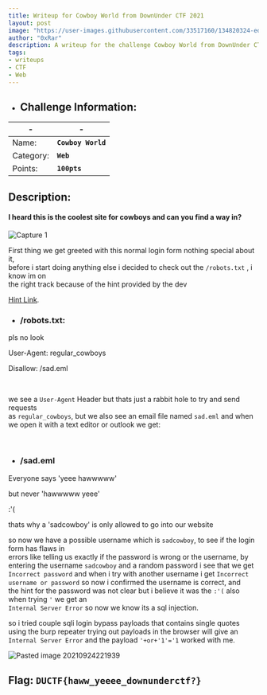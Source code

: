 ```yaml
---
title: Writeup for Cowboy World from DownUnder CTF 2021
layout: post
image: "https://user-images.githubusercontent.com/33517160/134820324-ed6ff6c0-8379-458a-977c-b07b77353067.png"
author: "0xRar"
description: A writeup for the challenge Cowboy World from DownUnder CTF 2021.
tags:
- writeups
- CTF
- Web
---
```


- ## Challenge Information:

| - | - |
| ----------- | ----------- |
| Name: | **`Cowboy World`** |
| Category: | **`Web`** |
| Points: | **`100pts`**|

## Description: 
<h4>I heard this is the coolest site for cowboys and can you find a way in?</h4>


![Capture 1](https://user-images.githubusercontent.com/33517160/134733781-d93f214b-a3f5-41d6-928a-122782eb34ee.png)

First thing we get greeted with this normal login form nothing special about it,<br>
before i start doing anything else i decided to check out the `/robots.txt` , i know im on<br> the right track because of the hint provided by the dev

[Hint Link]([https://www.youtube.com/watch?v=fn3KWM1kuAw](https://www.youtube.com/watch?v=fn3KWM1kuAw)).


- ### /robots.txt:

pls no look

User-Agent: regular_cowboys

Disallow: /sad.eml

<br>

we see a `User-Agent` Header but thats just a rabbit hole to try and send requests<br> as `regular_cowboys`, but we also see an email file named `sad.eml` and when we open it with a text editor or outlook we get:

<br>

- ### /sad.eml

Everyone says 'yeee hawwwww'

but never 'hawwwww yeee'  
  
:'(  
  
thats why a 'sadcowboy' is only allowed to go into our website


so now we have a possible username which is `sadcowboy`, to see if the login form has flaws in<br> errors like telling us exactly if the password is wrong or the username, by entering the username `sadcowboy` and a random password i see that we get<br> `Incorrect password` and when i try with another username i get `Incorrect username or password` so now i confirmed the username is correct, and<br> the hint for the password was not clear but i believe it was the `:'(` also when trying `'` we get an<br> `Internal Server Error` so now we know its a sql injection.

so i tried couple sqli login bypass payloads that contains single quotes using the burp repeater trying out payloads in the browser will give an `Internal Server Error` and the payload `'+or+'1'='1` worked with me.


![Pasted image 20210924221939](https://user-images.githubusercontent.com/33517160/134733847-6e8fa801-7aed-4472-9823-cfd38f675f91.png)

## Flag: **`DUCTF{haww_yeeee_downunderctf?}`** 

